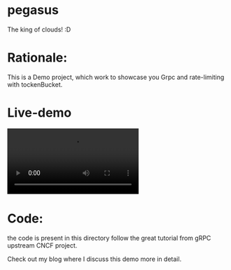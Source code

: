 # pegasus

The king of clouds! :D

# Rationale:

This is a Demo project, which work to showcase you Grpc and rate-limiting with tockenBucket.

# Live-demo

![ratelimiting](ratelimiting.mp4)

# Code: 

the code is present in this directory follow the great tutorial from gRPC upstream CNCF project.

Check out my blog where I discuss this demo more in detail. 

